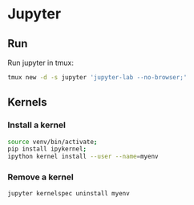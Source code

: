 # Jupyter

## Run

Run jupyter in tmux:

``` bash
tmux new -d -s jupyter 'jupyter-lab --no-browser;'
```

## Kernels

### Install a kernel

```bash
source venv/bin/activate;
pip install ipykernel;
ipython kernel install --user --name=myenv
```

### Remove a kernel

```bash
jupyter kernelspec uninstall myenv
```

